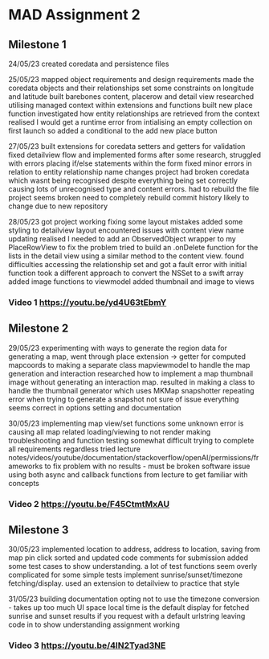
# MAD Assignment 2


## Milestone 1

24/05/23 
created coredata and persistence files

25/05/23 
mapped object requirements and design requirements
made the coredata objects and their relationships set some constraints on longitude and latitude
built barebones content, placerow and detail view 
researched utilising managed context within extensions and functions
built new place function
investigated how entity relationships are retrieved from the context
realised I would get a runtime error from intialising an empty collection on first launch so added a conditional to the add new place button

27/05/23
built extensions for coredata setters and getters for validation
fixed detailview flow and implemented forms after some research, struggled with errors placing if/else statements within the form
fixed minor errors in relation to entity relationship name changes
project had broken coredata which wasnt being recognised despite everything being set correctly causing lots of unrecognised type and content errors. had to rebuild the file
project seems broken need to completely rebuild commit history likely to change due to new repository

28/05/23
got project working fixing some layout mistakes
added some styling to detailview layout
encountered issues with content view name updating realised I needed to add an ObservedObject wrapper to my PlaceRowView to fix the problem
tried to build an .onDelete function for the lists in the detail view using a similar method to the content view.
found difficulties accessing the relationship set and got a fault error with initial function took a different approach to convert the NSSet to a swift array
added image functions to viewmodel
added thumbnail and image to views

### Video 1 https://youtu.be/yd4U63tEbmY

## Milestone 2

29/05/23
experimenting with ways to generate the region data for generating a map, went through place extension -> getter
for computed mapcoords to making a separate class mapviewmodel to handle the map generation and interaction
researched how to implement a map thumbnail image without generating an interaction map. resulted in making a class
to handle the thumbnail generator which uses MKMap snapshotter
repeating error when trying to generate a snapshot not sure of issue everything seems correct in options setting
and documentation

30/05/23
implementing map view/set functions
some unknown error is causing all map related loading/viewing to not render making troubleshooting and function testing 
somewhat difficult trying to complete all requirements regardless
tried lecture notes/videos/youtube/documentation/stackoverflow/openAI/permissions/frameworks to fix problem with no results - must be broken software issue
using both async and callback functions from lecture to  get familiar with concepts

### Video 2 https://youtu.be/F45CtmtMxAU

## Milestone 3

30/05/23
implemented location to address, address to location, saving from map pin click
sorted and updated code comments for submission
added some test cases to show understanding. a lot of test functions seem overly complicated for some simple tests
implement sunrise/sunset/timezone fetching/display. used an extension to detailview to practice that style

31/05/23
building documentation
opting not to use the timezone conversion - takes up too much UI space local time is the default display
for fetched sunrise and sunset results if you request with a default urlstring
leaving code in to show understanding
assignment working

### Video 3 https://youtu.be/4lN2Tyad3NE
